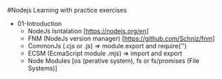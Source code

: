 #Nodejs Learning with practice exercises

- 01-Introduction
  - NodeJs Isntalation [https://nodejs.org/en]
  - FNM (NodeJs version manager) [https://github.com/Schniz/fnm]
  - CommonJs (.cjs or .js) => module.export and require('<module>')
  - ECSM (EcmaScript module .mjs) => import and export
  - Node Modules [os (perative system), fs or fs/promises (File Systems)]